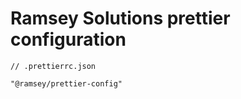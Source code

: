 # Ramsey Solutions prettier configuration

```jsonc
// .prettierrc.json

"@ramsey/prettier-config"

```
